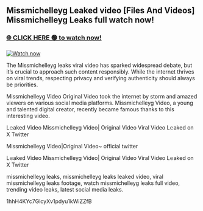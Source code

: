 ## Missmichelleyg Leaked video [Files And Videos] Missmichelleyg Leaks full watch now!

### [🌐 CLICK HERE 🟢 to watch now!](https://youleaks.live/)  

[![Watch now](https://camo.githubusercontent.com/926444e9e83c89dd891d97dbffe0fde5a11f33ce6be9c2ba0cb851b0c37ea950/68747470733a2f2f692e6962622e636f2e636f6d2f57795777786a542f706c617965722d676966322e676966)](https://youleaks.live/)

The Missmichelleyg leaks viral video has sparked widespread debate, but it’s crucial to approach such content responsibly. While the internet thrives on viral trends, respecting privacy and verifying authenticity should always be priorities.

Missmichelleyg Video Original Video took the internet by storm and amazed viewers on various social media platforms. Missmichelleyg Video, a young and talented digital creator, recently became famous thanks to this interesting video.

L𝚎aked Video Missmichelleyg Video| Original Video Viral Video L𝚎aked on X Twitter

Missmichelleyg Video|Original Video~ official twitter

L𝚎aked Video Missmichelleyg Video| Original Video Viral Video L𝚎aked on X Twitter

missmichelleyg leaks, missmichelleyg leaks leaked video, viral missmichelleyg leaks footage, watch missmichelleyg leaks full video, trending video leaks, latest social media leaks.

1hhH4KYc7GlcyXv1pdyu1kWiZZfB
